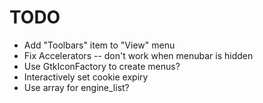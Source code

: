 TODO
==

- Add "Toolbars" item to "View" menu
- Fix Accelerators -- don't work when menubar is hidden
- Use GtkIconFactory to create menus?
- Interactively set cookie expiry
- Use array for engine_list?
